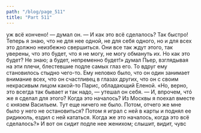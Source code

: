 ```yaml
---
path: "/blog/page_511"
title: "Part 511"
---
```


 уж всё кончено! — думал он. — И как это всё сделалось? Так быстро! Теперь я знаю, что не для нее одной, не для себя одного, но и для всех это должно неизбежно свершиться. Они все так ждут этого, так уверены, что это будет, что я не могу, не могу обмануть их. Но как это будет? Не знаю; а будет, непременно будет!» думал Пьер, взглядывая на эти плечи, блестевшие подле самых глаз его.
То вдруг ему становилось стыдно чего-то. Ему неловко было, что он один занимает внимание всех, что он счастливец в глазах других, что он с своим некрасивым лицом какой-то Парис, обладающий Еленой. «Но, верно, это всегда так бывает и так надо, — утешал он себя. — И, впрочем, чтó же я сделал для этого? Когда это началось? Из Москвы я поехал вместе с князем Васильем. Тут еще ничего не было. Потом, отчего же мне было у него не остановиться? Потом я играл с ней в карты и поднял ее ридикюль, ездил с ней кататься. Когда же это началось, когда это всё сделалось?» И вот он сидит подле нее женихом; слышит, видит, чувс

